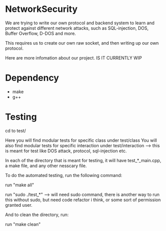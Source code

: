 # NetworkSecurity
We are trying to write our own protocol and backend system to learn and protect against different network attacks, such as SQL-injection, DOS, Buffer Overflow, D-DOS and more.

This requires us to create our own raw socket, and then writing up our own protocol.

Here are more infomation about our project. 
IS IT CURRENTLY WIP

# Dependency
 * make
 * g++

# Testing

cd to test/

Here you will find modular tests for specific class under test/class
You will also find modular tests for specific interaction under test/interaction --> this is meant for test like DOS attack, protocol, sql-injection etc.

In each of the directory that is meant for testing, it will have test_*_main.cpp, a make file, and any other nesscary file.

To do the automated testing, run the following command:

run "make all"

run "sudo ./test_*"     --> will need sudo command, there is another way to run this without sudo, but need code refactor i think, or some sort of permission granted user.

And to clean the directory, run:

run "make clean"